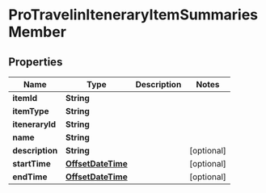 

# ProTravelinIteneraryItemSummariesMember

## Properties

Name | Type | Description | Notes
------------ | ------------- | ------------- | -------------
**itemId** | **String** |  | 
**itemType** | **String** |  | 
**iteneraryId** | **String** |  | 
**name** | **String** |  | 
**description** | **String** |  |  [optional]
**startTime** | [**OffsetDateTime**](OffsetDateTime.md) |  |  [optional]
**endTime** | [**OffsetDateTime**](OffsetDateTime.md) |  |  [optional]



